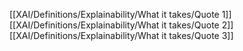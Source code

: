 [[XAI/Definitions/Explainability/What it takes/Quote 1]]
[[XAI/Definitions/Explainability/What it takes/Quote 2]]
[[XAI/Definitions/Explainability/What it takes/Quote 3]]
